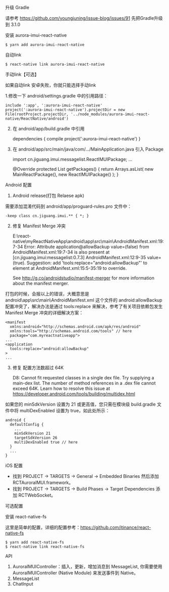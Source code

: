 升级 Gradle

请参考 https://github.com/youngjuning/issue-blog/issues/91 先把Gradle升级到 3.1.0

安装 aurora-imui-react-native

    $ yarn add aurora-imui-react-native

自动link

    $ react-native link aurora-imui-react-native

手动link【可选】

如果自动link 安卓失败，你就只能选择手动link

1.修改一下 android/settings.gradle 中的引用路径：

    include ':app', ':aurora-imui-react-native'
    project(':aurora-imui-react-native').projectDir = new File(rootProject.projectDir, '../node_modules/aurora-imui-react-native/ReactNative/android')

2. 在 android/app/build.gradle 中引用

    dependencies {
      compile project(':aurora-imui-react-native')
    }

3. 在 android/app/src/main/java/com/.../MainApplication.java 引入 Package

    import cn.jiguang.imui.messagelist.ReactIMUIPackage;
    ...

    @Override
    protected List<ReactPackage> getPackages() {
      return Arrays.<ReactPackage>asList(
        new MainReactPackage(),
        new ReactIMUIPackage()
      );
    }

Android 配置

1. Android release(打包 Relaese apk)

需要添加混淆代码到 android/app/proguard-rules.pro 文件中：

    -keep class cn.jiguang.imui.** { *; }

2. 修复 Manifest Merge 冲突

    E:\react-native\myReactNativeApp\android\app\src\main\AndroidManifest.xml:19:7-34 Error:
      Attribute application@allowBackup value=(false) from AndroidManifest.xml:19:7-34
      is also present at [cn.jiguang.imui:messagelist:0.7.3] AndroidManifest.xml:12:9-35 value=(true).
      Suggestion: add 'tools:replace="android:allowBackup"' to <application> element at AndroidManifest.xml:15:5-35:19 to override.

    See http://g.co/androidstudio/manifest-merger for more information about the manifest merger.

打包的时候，会报以上的错误，大概意思是 android\app\src\main\AndroidManifest.xml 这个文件的 android:allowBackup 配置冲突了，解决办法是通过 tools:replace 来解决，参考了有关项目依赖包发生 Manifest Merge 冲突的详细解决方案：

    <manifest
      xmlns:android="http://schemas.android.com/apk/res/android"
      xmlns:tools="http://schemas.android.com/tools" // here
      package="com.myreactnativeapp">
    ...
    <application
      tools:replace="android:allowBackup"
    >
    ...

3. 修复 配置方法数超过 64K

    D8: Cannot fit requested classes in a single dex file. Try supplying a main-dex list.
    The number of method references in a .dex file cannot exceed 64K.
      Learn how to resolve this issue at https://developer.android.com/tools/building/multidex.html

如果您的 minSdkVersion 设置为 21 或更高值，您只需在模块级 build.gradle 文件中将 multiDexEnabled 设置为 true，如此处所示：

    android {
      defaultConfig {
        ...
        minSdkVersion 21
        targetSdkVersion 26
        multiDexEnabled true // here
      }
      ...
    }

iOS 配置

- 找到 PROJECT -> TARGETS -> General -> Embedded Binaries 然后添加 RCTAuroraIMUI.framework。
- 找到 PROJECT -> TARGETS -> Build Phases -> Target Dependencies 添加 RCTWebSocket。

可选配置

安装 react-native-fs

这里是简单的配置，详细的配置参考：https://github.com/itinance/react-native-fs

    $ yarn add react-native-fs
    $ react-native link react-native-fs

API

1. AuroraIMUIController：插入，更新，增加消息到 MessageList, 你需要使用 AuroraIMUIController (Native Module) 来发送事件到 Native。
2. MessageList
3. ChatInput

